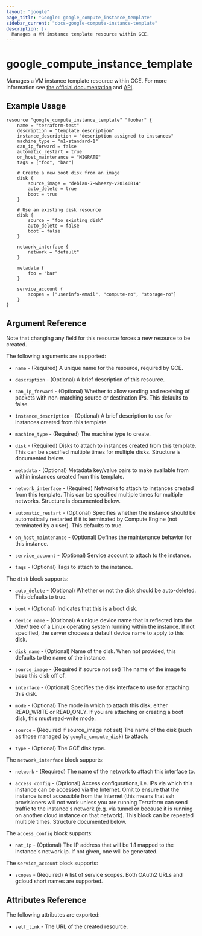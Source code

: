 ```yaml
---
layout: "google"
page_title: "Google: google_compute_instance_template"
sidebar_current: "docs-google-compute-instance-template"
description: |-
  Manages a VM instance template resource within GCE.
---
```



# google\_compute\_instance\_template

Manages a VM instance template resource within GCE.  For more information see
[the official documentation](https://cloud.google.com/compute/docs/instance-templates)
and
[API](https://cloud.google.com/compute/docs/reference/latest/instanceTemplates).


## Example Usage

```
resource "google_compute_instance_template" "foobar" {
	name = "terraform-test"
	description = "template description"
	instance_description = "description assigned to instances"
	machine_type = "n1-standard-1"
	can_ip_forward = false
	automatic_restart = true
	on_host_maintenance = "MIGRATE"
	tags = ["foo", "bar"]

	# Create a new boot disk from an image
	disk {
		source_image = "debian-7-wheezy-v20140814"
		auto_delete = true
		boot = true
	}

	# Use an existing disk resource
	disk {
		source = "foo_existing_disk"
		auto_delete = false
		boot = false
	}

	network_interface {
		network = "default"
	}

	metadata {
		foo = "bar"
	}

	service_account {
		scopes = ["userinfo-email", "compute-ro", "storage-ro"]
	}
}
```

## Argument Reference

Note that changing any field for this resource forces a new resource to be created.

The following arguments are supported:

* `name` - (Required) A unique name for the resource, required by GCE.

* `description` - (Optional) A brief description of this resource.

* `can_ip_forward` - (Optional) Whether to allow sending and receiving of
	packets with non-matching source or destination IPs.
	This defaults to false.

* `instance_description` - (Optional) A brief description to use for instances
	created from this template.

* `machine_type` - (Required) The machine type to create.

* `disk` - (Required) Disks to attach to instances created from this
	template. This can be specified multiple times for multiple disks.
	Structure is documented below.

* `metadata` - (Optional) Metadata key/value pairs to make available from
	within instances created from this template.

* `network_interface` - (Required) Networks to attach to instances created from this template.
 	This can be specified multiple times for multiple networks. Structure is
	documented below.

* `automatic_restart` - (Optional) Specifies whether the instance should be
	automatically restarted if it is terminated by Compute Engine (not
	terminated by a user).
	This defaults to true.

* `on_host_maintenance` - (Optional) Defines the maintenance behavior for this
	instance.

* `service_account` - (Optional) Service account to attach to the instance.

* `tags` - (Optional) Tags to attach to the instance.



The `disk` block supports:

* `auto_delete` - (Optional) Whether or not the disk should be auto-deleted.
	This defaults to true.

* `boot` - (Optional) Indicates that this is a boot disk.

* `device_name` - (Optional) A unique device name that is reflected into
	the /dev/  tree of a Linux operating system running within the instance.
	If not specified, the server chooses a default device name to apply to
	this disk.

* `disk_name` - (Optional) Name of the disk. When not provided, this defaults
	to the name of the instance.

* `source_image` - (Required if source not set) The name of the image to base
	this disk off of.

* `interface` - (Optional) Specifies the disk interface to use for attaching
	this disk.

* `mode` - (Optional) The mode in which to attach this disk, either READ_WRITE
	or READ_ONLY. If you are attaching or creating a boot disk, this must
	read-write mode.

* `source` - (Required if source_image not set) The name of the disk (such as
	those managed by `google_compute_disk`) to attach.

* `type` - (Optional) The GCE disk type.

The `network_interface` block supports:

* `network` - (Required) The name of the network to attach this interface to.

* `access_config` - (Optional) Access configurations, i.e. IPs via which this instance can be
  accessed via the Internet.  Omit to ensure that the instance is not accessible from the Internet
(this means that ssh provisioners will not work unless you are running Terraform can send traffic to
the instance's network (e.g. via tunnel or because it is running on another cloud instance on that
network).  This block can be repeated multiple times.  Structure documented below.

The `access_config` block supports:

* `nat_ip` - (Optional) The IP address that will be 1:1 mapped to the instance's network ip.  If not
  given, one will be generated.

The `service_account` block supports:

* `scopes` - (Required) A list of service scopes. Both OAuth2 URLs and gcloud
	short names are supported.

## Attributes Reference

The following attributes are exported:

* `self_link` - The URL of the created resource.
